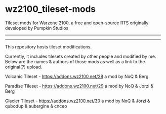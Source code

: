 # wz2100_tileset-mods
Tileset mods for Warzone 2100, a free and open-source RTS originally developed by Pumpkin Studios

________

________


This repository hosts tileset modifications.

Currently, it includes tilesets created by other people and modified by me. Below are the names & authors of those mods as well as a link to the original(?) upload.

Volcanic Tileset - https://addons.wz2100.net/28
a mod by NoQ & Berg

Paradise Tileset - https://addons.wz2100.net/29
a mod by NoQ & Jorzi & Berg

Glacier Tileset - https://addons.wz2100.net/30
a mod by NoQ & Jorzi & qubodup & aubergine & cnceo
